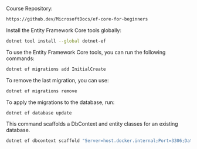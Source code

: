 Course Repository:
```bash
https://github.dev/MicrosoftDocs/ef-core-for-beginners

```

Install the Entity Framework Core tools globally:
```bash
dotnet tool install --global dotnet-ef
```

To use the Entity Framework Core tools, you can run the following commands:
```bash
dotnet ef migrations add InitialCreate
```

To remove the last migration, you can use:
```bash
dotnet ef migrations remove
```

To apply the migrations to the database, run:
```bash
dotnet ef database update 
```

This command scaffolds a DbContext and entity classes for an existing database.

```bash
dotnet ef dbcontext scaffold "Server=host.docker.internal;Port=3306;Database=contosopizza;User=root;Password=root;" Pomelo.EntityFrameworkCore.MySql --context-dir Data --output-dir Models --data-annotations
```